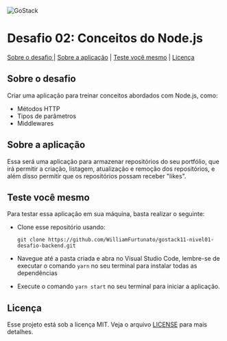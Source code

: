 ![GoStack](https://storage.googleapis.com/golden-wind/bootcamp-gostack/header-desafios.png)

# Desafio 02: Conceitos do Node.js

[Sobre o desafio ](#sobre-o-desafio) |
[Sobre a aplicação](#sobre-a-aplica%c3%a7%c3%a3o) |
[Teste você mesmo](#teste-voc%c3%aa-mesmo) |
[Licença](#licen%c3%a7a) 

## Sobre o desafio
 
 Criar uma aplicação para treinar conceitos abordados com Node.js, como: 
 - Métodos HTTP
 - Tipos de parâmetros
 - Middlewares

## Sobre a aplicação

Essa será uma aplicação para armazenar repositórios do seu portfólio, que irá permitir a criação, listagem, atualização e remoção dos repositórios, e além disso permitir que os repositórios possam receber "likes".
 
## Teste você mesmo 

Para testar essa aplicação em sua máquina, basta realizar o seguinte: 

- Clone esse repositório usando: 
 
  `git clone https://github.com/WilliamFurtunato/gostack11-nivel01-desafio-backend.git`

- Navegue até a pasta criada e abra no Visual Studio Code, lembre-se de executar o comando `yarn` no seu terminal para instalar todas as dependências
- Execute o comando `yarn start` no seu terminal para iniciar a aplicação.

## Licença

Esse projeto está sob a licença MIT. Veja o arquivo [LICENSE](LICENSE) para mais detalhes.

